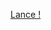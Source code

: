 <a href="https://kotai-underscore.github.io/joyeux-noel/" target="_blank" rel="noopener noreferrer" >Lance !
